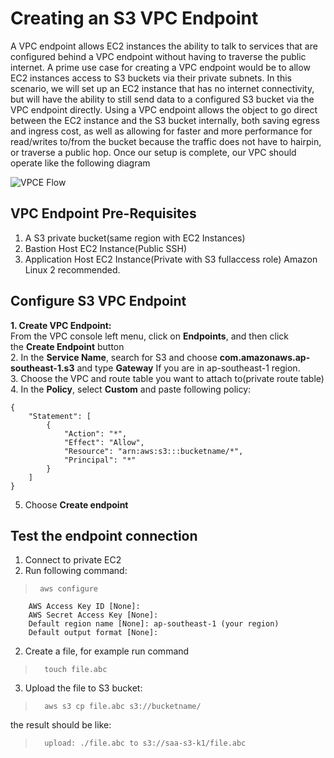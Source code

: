 # Creating an S3 VPC Endpoint
A VPC endpoint allows EC2 instances the ability to talk to services that are configured behind a VPC endpoint without having to traverse the public internet. A prime use case for creating a VPC endpoint would be to allow EC2 instances access to S3 buckets via their private subnets. In this scenario, we will set up an EC2 instance that has no internet connectivity, but will have the ability to still send data to a configured S3 bucket via the VPC endpoint directly. Using a VPC endpoint allows the object to go direct between the EC2 instance and the S3 bucket internally, both saving egress and ingress cost, as well as allowing for faster and more performance for read/writes to/from the bucket because the traffic does not have to hairpin, or traverse a public hop. Once our setup is complete, our VPC should operate like the following diagram

![VPCE Flow](http://beta.awsdocs.com/assets/images/tuts/Services/VPC/CreateS3VPCEndpoint/vpc_endpoint_diagram.png)

## VPC Endpoint Pre-Requisites
1. A S3 private bucket(same region with EC2 Instances)
2. Bastion Host EC2 Instance(Public SSH)
3. Application Host EC2 Instance(Private with S3 fullaccess role) Amazon Linux 2 recommended.
## Configure S3 VPC Endpoint
**1\. Create VPC Endpoint:**\
From the VPC console left menu, click on **Endpoints**, and then click the **Create Endpoint** button  
2. In the **Service Name**, search for S3 and choose **com.amazonaws.ap-southeast-1.s3** and type **Gateway** If you are in ap-southeast-1 region.  
3. Choose the VPC and route table you want to attach to(private route table)  
4. In the **Policy**, select **Custom** and paste following policy:
>
    {
        "Statement": [
            {
                "Action": "*",
                "Effect": "Allow",
                "Resource": "arn:aws:s3:::bucketname/*",
                "Principal": "*"
            }
        ]
    }
5. Choose **Create endpoint**

## Test the endpoint connection

1. Connect to private EC2
2. Run following command:
>      aws configure  
        AWS Access Key ID [None]:
        AWS Secret Access Key [None]:
        Default region name [None]: ap-southeast-1 (your region)
        Default output format [None]:
2. Create a file, for example run command 
>       touch file.abc
3. Upload the file to S3 bucket:  
>       aws s3 cp file.abc s3://bucketname/  
the result should be like:   
>       upload: ./file.abc to s3://saa-s3-k1/file.abc